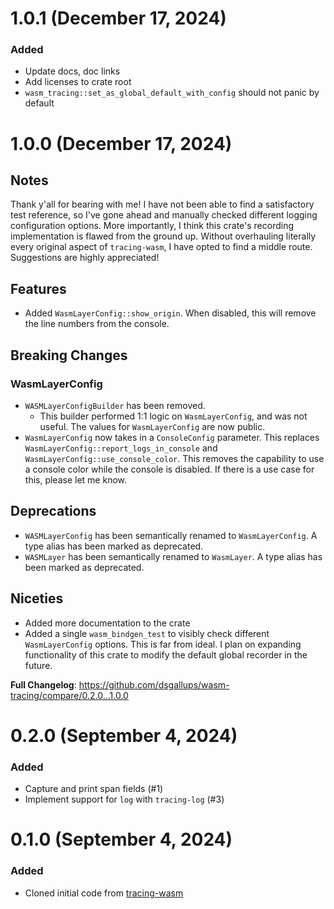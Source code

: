 # 1.0.1 (December 17, 2024)

### Added
- Update docs, doc links
- Add licenses to crate root
- `wasm_tracing::set_as_global_default_with_config` should not panic by default

# 1.0.0 (December 17, 2024)
## Notes

Thank y'all for bearing with me! I have not been able to find a satisfactory test reference, so I've gone ahead and manually checked different logging configuration options. More importantly, I think this crate's recording implementation is flawed from the ground up. Without overhauling literally every original aspect of `tracing-wasm`, I have opted to find a middle route. Suggestions are highly appreciated!

## Features
- Added `WasmLayerConfig::show_origin`. When disabled, this will remove the line numbers from the console.

## Breaking Changes
### WasmLayerConfig
- `WASMLayerConfigBuilder` has been removed.
  - This builder performed 1:1 logic on `WasmLayerConfig`, and was not useful. The values for `WasmLayerConfig` are now public.
- `WasmLayerConfig` now takes in a `ConsoleConfig` parameter. This replaces `WasmLayerConfig::report_logs_in_console` and `WasmLayerConfig::use_console_color`.
This removes the capability to use a console color while the console is disabled. If there is a use case for this, please let me know.

## Deprecations
- `WASMLayerConfig` has been semantically renamed to `WasmLayerConfig`. A type alias has been marked as deprecated.
- `WASMLayer` has been semantically renamed to `WasmLayer`. A type alias has been marked as deprecated.

## Niceties
- Added more documentation to the crate
- Added a single `wasm_bindgen_test` to visibly check different `WasmLayerConfig` options. This is far from ideal. I plan on expanding functionality of this crate to modify the default global recorder in the future.

**Full Changelog**: https://github.com/dsgallups/wasm-tracing/compare/0.2.0...1.0.0

# 0.2.0 (September 4, 2024)

### Added

- Capture and print span fields (#1)
- Implement support for `log` with `tracing-log` (#3)

# 0.1.0 (September 4, 2024)

### Added

- Cloned initial code from [tracing-wasm](https://github.com/old-storyai/tracing-wasm)
